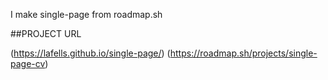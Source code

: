 I make single-page from roadmap.sh


##PROJECT URL

(https://lafells.github.io/single-page/)
(https://roadmap.sh/projects/single-page-cv)
